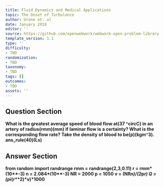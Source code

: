 ```yaml
---
title: Fluid Dynamics and Medical Applications
topic: The Onset of Turbulence
author: Urone et. al
date: January 2018
editor: ''
source: https://github.com/openwebwork/webwork-open-problem-library
template_version: 1.1
type: ''
difficulty:
- TBD
randomization:
- TBD
taxonomy:
- TBD
tags: []
outcomes:
- TBD
assets: ''
---
```


## Question Section 

<b>
What is the greatest average speed of blood flow at(37 ^circC) in an artery of radius(rmm)(mm) if laminar flow is a certainty? What is the corresponding flow rate? Take the density of blood to be(p)(kgm^3).
ans_rule(40)(Ls)



## Answer Section

from random import randrange
rmm = randrange(2,3,0.11)
r = rmm*(10**-3)
n = 2.084*(10**-3)
NR = 2000
p = 1050
v = (NR*n)/(2*p*r)
Q = (pi*(r**2)*v)*1000